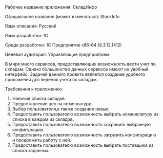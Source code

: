Рабочее название приложения: CкладИнфо
 
Официальное название (может изменяться): StockInfo

Язык описания: Русский

Язык разработки: 1С

Среда разработки: 1C Предприятие x86-64 (8.3.12.1412)

Целевая аудитория: Управляющие предприятием.


В мире много сервисов, предоставляющих возможность вести учет по складам. Однако большенство данных сервисов имеют
не удобный интерфейс. Задачей данного проекта является
создание удобного приложения для ведения учета по складам.

Требования к приложению:
1. Наличие списка складов.
2. Предоставление цен на номенлатуру.
3. Выбор пользователя,а также создание новых.
4. Предоставить пользователю возможность выбрать номенклатуру из списка в каждом из складов.
5. Предоставить пользователю возможность сохранить выбранную конфигурацию.
6. Предоставить пользователю возможность загрузить конфигурацию и продолжить работу с ней.
7. Предоставить пользователю возможность выбрать поставщика из списка заданных.
